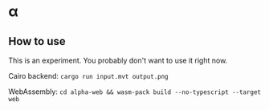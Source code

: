 # α

## How to use

This is an experiment. You probably don't want to use it right now.

Cairo backend:
`cargo run input.mvt output.png`

WebAssembly:
`cd alpha-web && wasm-pack build --no-typescript --target web`
